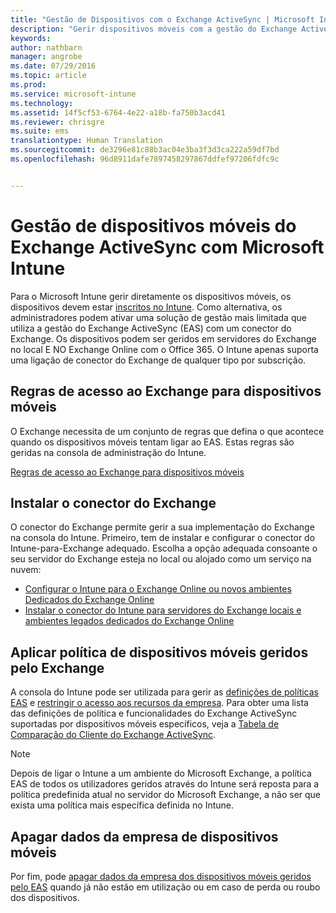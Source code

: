 ```yaml
---
title: "Gestão de Dispositivos com o Exchange ActiveSync | Microsoft Intune"
description: "Gerir dispositivos móveis com a gestão do Exchange ActiveSync (EAS) com o conector do Exchange"
keywords: 
author: nathbarn
manager: angrobe
ms.date: 07/29/2016
ms.topic: article
ms.prod: 
ms.service: microsoft-intune
ms.technology: 
ms.assetid: 14f5cf53-6764-4e22-a18b-fa750b3acd41
ms.reviewer: chrisgre
ms.suite: ems
translationtype: Human Translation
ms.sourcegitcommit: de3296e81c88b3ac04e3ba3f3d3ca222a59df7bd
ms.openlocfilehash: 96d8911dafe7897458297867ddfef97206fdfc9c


---
```


# Gestão de dispositivos móveis do Exchange ActiveSync com Microsoft Intune
Para o Microsoft Intune gerir diretamente os dispositivos móveis, os dispositivos devem estar [inscritos no Intune](get-ready-to-enroll-devices-in-microsoft-intune.md). Como alternativa, os administradores podem ativar uma solução de gestão mais limitada que utiliza a gestão do Exchange ActiveSync (EAS) com um conector do Exchange. Os dispositivos podem ser geridos em servidores do Exchange no local E NO Exchange Online com o Office 365. O Intune apenas suporta uma ligação de conector do Exchange de qualquer tipo por subscrição.

## Regras de acesso ao Exchange para dispositivos móveis ##

O Exchange necessita de um conjunto de regras que defina o que acontece quando os dispositivos móveis tentam ligar ao EAS. Estas regras são geridas na consola de administração do Intune.

[Regras de acesso ao Exchange para dispositivos móveis](exchange-access-rules-for-mobile-devices.md)

## Instalar o conector do Exchange
O conector do Exchange permite gerir a sua implementação do Exchange na consola do Intune. Primeiro, tem de instalar e configurar o conector do Intune-para-Exchange adequado. Escolha a opção adequada consoante o seu servidor do Exchange esteja no local ou alojado como um serviço na nuvem:

-   [Configurar o Intune para o Exchange Online ou novos ambientes Dedicados do Exchange Online](intune-service-to-service-exchange-connector.md)
-   [Instalar o conector do Intune para servidores do Exchange locais e ambientes legados dedicados do Exchange Online](intune-on-premises-exchange-connector.md)


## Aplicar política de dispositivos móveis geridos pelo Exchange
A consola do Intune pode ser utilizada para gerir as [definições de políticas EAS](exchange-activesync-policy-settings-in-microsoft-intune.md) e [restringir o acesso aos recursos da empresa](restrict-access-to-email-and-o365-services-with-microsoft-intune.md). Para obter uma lista das definições de política e funcionalidades do Exchange ActiveSync suportadas por dispositivos móveis específicos, veja a [Tabela de Comparação do Cliente do Exchange ActiveSync](http://go.microsoft.com/fwlink/?LinkId=247270).

> [!NOTE]
> Depois de ligar o Intune a um ambiente do Microsoft Exchange, a política EAS de todos os utilizadores geridos através do Intune será reposta para a política predefinida atual no servidor do Microsoft Exchange, a não ser que exista uma política mais específica definida no Intune.

## Apagar dados da empresa de dispositivos móveis
Por fim, pode [apagar dados da empresa dos dispositivos móveis geridos pelo EAS](wipe-for-exchange-managed-mobile-devices.md) quando já não estão em utilização ou em caso de perda ou roubo dos dispositivos.



<!--HONumber=Jul16_HO5-->



